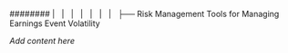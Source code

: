 ######## |   |   |   |   |   |   |   ├── Risk Management Tools for Managing Earnings Event Volatility

*Add content here*